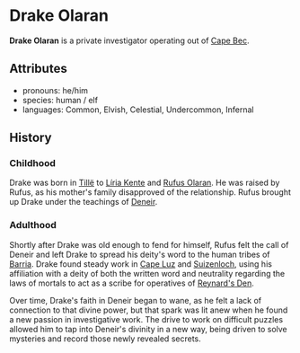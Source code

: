 # Drake Olaran

**Drake Olaran** is a private investigator operating out of [Cape Bec](../cape-bec/cape-bec.md).

## Attributes

- pronouns: he/him
- species: human / elf
- languages: Common, Elvish, Celestial, Undercommon, Infernal

## History

### Childhood

Drake was born in [Tillë](../tille.md) to [Líria Kente](liria-kente.md) and [Rufus Olaran](rufus-olaran.md). He was raised by Rufus, as his mother's family disapproved of the relationship. Rufus brought up Drake under the teachings of [Deneir](../../../pantheon/mote-pantheon.md).

### Adulthood

Shortly after Drake was old enough to fend for himself, Rufus felt the call of Deneir and left Drake to spread his deity's word to the human tribes of [Barria](../../../mote/esterfell/barria.md). Drake found steady work in [Cape Luz](../cape-luz.md) and [Suizenloch](../suizenloch.md), using his affiliation with a deity of both the written word and neutrality regarding the laws of mortals to act as a scribe for operatives of [Reynard's Den](../../../organizations/reynards-den.md).

Over time, Drake's faith in Deneir began to wane, as he felt a lack of connection to that divine power, but that spark was lit anew when he found a new passion in investigative work. The drive to work on difficult puzzles allowed him to tap into Deneir's divinity in a new way, being driven to solve mysteries and record those newly revealed secrets.
